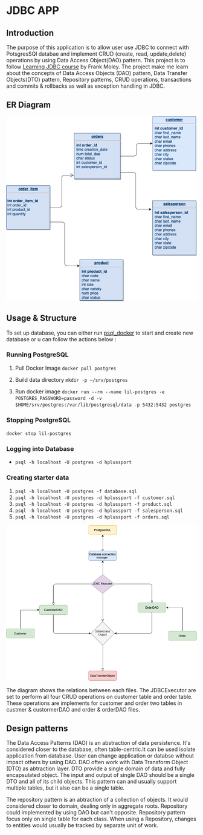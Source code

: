 # JDBC APP

## Introduction 
The purpose of this application is to allow user use JDBC to connect with PotsgresSQl databae and implement CRUD (create, read, update,delete) operations by using Data Access Object(DAO) pattern. This project is to follow [Learning JDBC course](https://www.linkedin.com/learning/learning-jdbc/get-going-with-data-access-in-java) by Frank Moley. The project make me learn about the concepts of Data Access Objects (DAO) pattern, Data Transfer Objects(DTO) pattern, Repository patterns, CRUD operations, transactions and commits & rollbacks as well as exception handling in JDBC.

## ER Diagram

![](https://github.com/jarviscanada/jarvis_data_eng_cecilia/blob/develop/core_java/jdbc/assets/ER%20Diagram.png)

## Usage & Structure 
To set up database, you can either run [psql_docker](https://github.com/jarviscanada/jarvis_data_eng_cecilia/blob/master/linux_sql/scripts/psql_docker.sh) to start and create new database or u can follow the actions below :
### Running PostgreSQL
1. Pull Docker Image
`docker pull postgres`

2. Build data directory
`mkdir -p ~/srv/postgres`

3. Run docker image
`docker run --rm --name lil-postgres -e POSTGRES_PASSWORD=password -d -v $HOME/srv/postgres:/var/lib/postgresql/data -p 5432:5432 postgres`

### Stopping PostgreSQL
`docker stop lil-postgres`

### Logging into Database
* `psql -h localhost -U postgres -d hplussport`

### Creating starter data
1. `psql -h localhost -U postgres -f database.sql`
2. `psql -h localhost -U postgres -d hplussport -f customer.sql`
3. `psql -h localhost -U postgres -d hplussport -f product.sql`
4. `psql -h localhost -U postgres -d hplussport -f salesperson.sql`
5. `psql -h localhost -U postgres -d hplussport -f orders.sql`

![](https://github.com/jarviscanada/jarvis_data_eng_cecilia/blob/develop/core_java/jdbc/assets/diagram.png)

The diagram shows the relations between each files. The JDBCExecutor are set to perform all four CRUD operations on customer table and order table. These operations are implements for customer and order two tables in custmer & custormerDAO and order & orderDAO files. 

## Design patterns
The Data Access Patterns (DAO) is an abstraction of data persistence. It's considered closer to the database, often table-centric.It can be used isolate application from database. User can change application or databse without impact others by using DAO. DAO often work with Data Transform Object (DTO) as abtraction layer. DTO provide a single domain of data and fully encapsulated object. The input and output of single DAO should be a single DTO and all of its child objects. This pattern can and usually support multiple tables, but it also can be a single table. 

The repository pattern is an abtraction of a collection of objects. It would considered closer to domain, dealing only in aggregate roots. Repository could implemented by using DAO but can't opposite. Repository pattern focus only on single table for each class. When using a Repository, changes to entities would usually be tracked by separate unit of work. 
